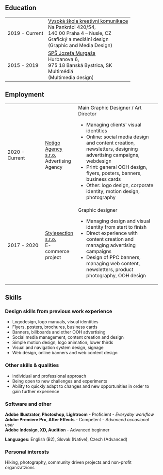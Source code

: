 <h2 class="subtitle">Education</h2>
            <table class="education">
                <tr>
                    <td class="date">2019 - Current</td>
                    <td><a class="vskk" href="http://www.vskk.cz">Vysoká škola kreativní komunikace </a><br> <span class="light">Na Pankráci 420/54, <br>
                        140 00 Praha 4 – Nusle, CZ</span><br>Grafický a mediální design <br> (Graphic and Media Design)</td>
                </tr>
                <tr>
                    <td class="date">2015 - 2019</td>
                    <td><a class="spsjm" href="https://www.spsjm.sk">SPŠ Jozefa Murgaša </a><br><span class="light">Hurbanova 6, <br>
                        975 18 Banská Bystrica, SK</span><br>Multimédiá <br> (Multimedia design)</td>
                </tr>
            </table>
            <h2 class="subtitle">Employment</h2>
            <table>
                <tr>
                    <td style="width: 25%; class="date">2020 - Current</td>
                    <td><a class="notigo" href="https://www.notigo.cz">Notigo Agency s.r.o.</a><br><span class="light">Advertising Agency</span></td>
                            <td>Main Graphic Designer / Art Director<br><span class="light">
                        <ul>
                            <li>Managing clients' visual identities</li>
                            <li>Online: social media design and content creation, newsletters, designing advertising campaigns, webdesign</li>
                            <li>Print: general OOH design, flyers, posters, banners, business cards </li>
                            <li>Other: logo design, corporate identity, motion design, photography</li>
                        </ul>
                    </span></td>
                </tr>
                <tr>
                    <td style="width: 25%; class="date">2017 - 2020</td>
                    <td><a class="section" href="https:/www.style-shop.cz">Stylesection s.r.o.</a><br><span class="light">E-commerce project</span></td>
                    <td style="width: 55%;">Graphic designer<br><span class="light">
                        <ul>
                            <li>Managing design and visual identity from start to finish</li>
                            <li>Direct experience with content creation and managing advertising campaigns</li>
                            <li>Design of PPC banners, managing web content, newsletters, product photography, OOH design</li>
                        </ul>
                    </span></td></td>
                </tr>
            </table>
            
<h2 class="subtitle">Skills</h2>

<h3> Design skills from previous work experience  </h3>

<ul>
            <li>Logodesign, logo manuals, visual identities</li>
            <li>Flyers, posters, brochures, business cards </li>
            <li>Banners, billboards and other OOH advertising</li>
            <li>Social media management, content creation and design</li>
            <li>Simple motion design, logo animation, lower thirds</li>
            <li>Visual and navigation system design, signage</li>
            <li>Web design, online banners and web content design</li>
</ul>

<h3> Other skills & qualities </h3>

<ul>
            <li>Individual and professional approach</li>
            <li>Being open to new challenges and experiments</li>
            <li>Ability to quickly adapt to changes and new opportunities in order to gain further experience</li>
</ul>

<h3> Software and other </h3>

**Adobe Illustrator, Photoshop, Lightroom** - Proficient - *Everyday workflow* <br>
**Adobe Premiere Pro, After Effects** - Competent - *Advanced occasional user*<br>
**Adobe Indesign, XD, Audition** - Advanced beginner

**Languages:** English (B2), Slovak (Native), Czech (Advanced)

<h3> Personal interests </h3>

Hiking, photography, community driven projects and non-profit organizatzions
